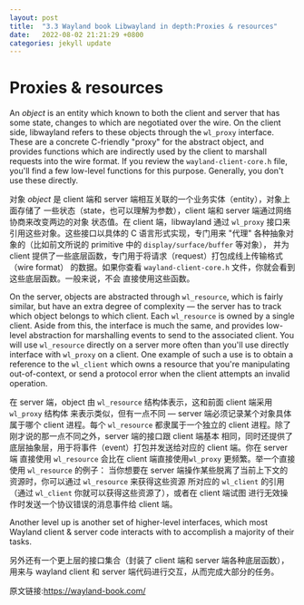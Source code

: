 ```yaml
---
layout: post
title:  "3.3 Wayland book Libwayland in depth:Proxies & resources"
date:   2022-08-02 21:21:29 +0800
categories: jekyll update
---
```

# Proxies & resources

An *object* is an entity which known to both the client and server that has some
state, changes to which are negotiated over the wire. On the client side,
libwayland refers to these objects through the `wl_proxy` interface. These are a
concrete C-friendly "proxy" for the abstract object, and provides functions
which are indirectly used by the client to marshall requests into the wire
format. If you review the `wayland-client-core.h` file, you'll find a few
low-level functions for this purpose. Generally, you don't use these directly.

对象 *object* 是 client 端和 server 端相互关联的一个业务实体（entity），对象上面存储了
一些状态（state，也可以理解为参数），client 端和 server 端通过网络协商来改变两边的对象
状态值。在 client 端，libwayland 通过 `wl_proxy` 接口来引用这些对象。这些接口以具体的 C
语言形式实现，专门用来 "代理" 各种抽象对象的（比如前文所说的 primitive 中的 `display/surface/buffer` 等对象），
并为 client 提供了一些底层函数，专门用于将请求（request）打包成线上传输格式（wire format）
的数据。如果你查看 `wayland-client-core.h` 文件，你就会看到这些底层函数。一般来说，不会
直接使用这些函数。

On the server, objects are abstracted through `wl_resource`, which is fairly
similar, but have an extra degree of complexity &mdash; the server has to track
which object belongs to which client. Each `wl_resource` is owned by a single 
client. Aside from this, the interface is much the same, and provides low-level
abstraction for marshalling events to send to the associated client. You will
use `wl_resource` directly on a server more often than you'll use directly
interface with `wl_proxy` on a client. One example of such a use is to obtain a
reference to the `wl_client` which owns a resource that you're manipulating
out-of-context, or send a protocol error when the client attempts an invalid
operation.

在 server 端，object 由 `wl_resource` 结构体表示，这和前面 client 端采用 `wl_proxy` 结构体
来表示类似，但有一点不同 &mdash; server 端必须记录某个对象具体属于哪个 client 进程。每个 `wl_resource`
都隶属于一个独立的 client 进程。除了刚才说的那一点不同之外，server 端的接口跟 client 端基本
相同，同时还提供了底层抽象层，用于将事件（event）打包并发送给对应的 client 端。你在 server 端
直接使用 `wl_resource` 会比在 client 端直接使用`wl_proxy` 更频繁。举一个直接使用 `wl_resource` 的例子：
当你想要在 server 端操作某些脱离了当前上下文的资源时，你可以通过 `wl_resource` 来获得这些资源
所对应的 `wl_client` 的引用（通过 `wl_client` 你就可以获得这些资源了），或者在 client 端试图
进行无效操作时发送一个协议错误的消息事件给 client 端。

Another level up is another set of higher-level interfaces, which most Wayland
client & server code interacts with to accomplish a majority of their tasks.

另外还有一个更上层的接口集合（封装了 client 端和 server 端各种底层函数），用来与 wayland client
和 server 端代码进行交互，从而完成大部分的任务。

原文链接:https://wayland-book.com/
